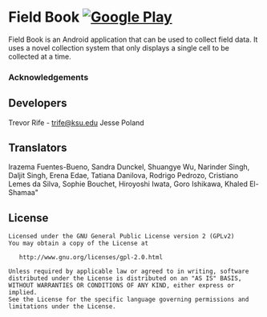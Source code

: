 # Field Book [![Google Play](http://developer.android.com/images/brand/en_generic_rgb_wo_45.png)](https://play.google.com/store/apps/details?id=com.fieldbook.tracker)
Field Book is an Android application that can be used to collect field data. It uses a novel collection system that only displays a single cell to be collected at a time.

### Acknowledgements
## Developers
Trevor Rife - trife@ksu.edu
Jesse Poland

## Translators
Irazema Fuentes-Bueno,  Sandra Dunckel,  Shuangye Wu,  Narinder Singh,  Daljit Singh,  Erena Edae,  Tatiana Danilova,  Rodrigo Pedrozo,  Cristiano Lemes da Silva,  Sophie Bouchet,  Hiroyoshi Iwata,  Goro Ishikawa,  Khaled El-Shamaa"

## License
    Licensed under the GNU General Public License version 2 (GPLv2)
    You may obtain a copy of the License at

       http://www.gnu.org/licenses/gpl-2.0.html

    Unless required by applicable law or agreed to in writing, software
    distributed under the License is distributed on an "AS IS" BASIS,
    WITHOUT WARRANTIES OR CONDITIONS OF ANY KIND, either express or implied.
    See the License for the specific language governing permissions and
    limitations under the License.
